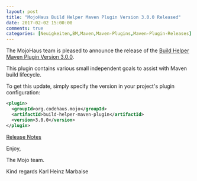```yaml
---
layout: post
title: "MojoHaus Build Helper Maven Plugin Version 3.0.0 Released"
date: 2017-02-02 15:00:00
comments: true
categories: [Neuigkeiten,BM,Maven,Maven-Plugins,Maven-Plugin-Releases]
---
```

The MojoHaus team is pleased to announce the release of the 
[Build Helper Maven Plugin Version 3.0.0](https://www.mojohaus.org/build-helper-maven-plugin/).

This plugin contains various small independent goals to assist with Maven
build lifecycle.

To get this update, simply specify the version in your project's plugin
configuration:

``` xml
<plugin>
  <groupId>org.codehaus.mojo</groupId>
  <artifactId>build-helper-maven-plugin</artifactId>
  <version>3.0.0</version>
</plugin>
```
<!-- more -->

[Release Notes](https://github.com/mojohaus/build-helper-maven-plugin/milestone/3?closed=1)

Enjoy,

The Mojo team.

Kind regards
Karl Heinz Marbaise
